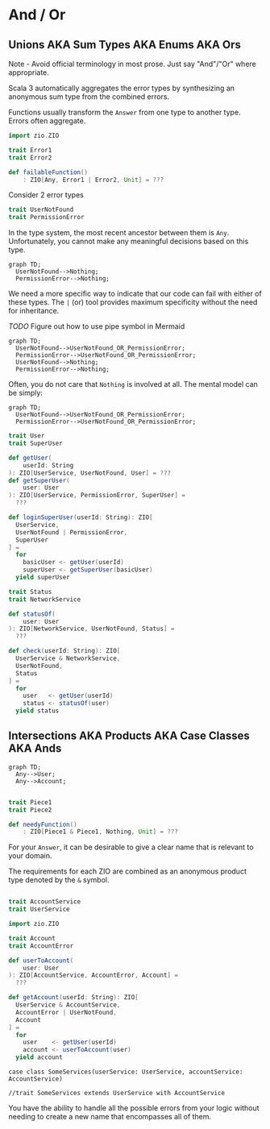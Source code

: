 # And / Or

## Unions AKA Sum Types AKA Enums AKA Ors

Note - Avoid official terminology in most prose. Just say "And"/"Or" where appropriate.

Scala 3 automatically aggregates the error types by synthesizing an anonymous sum type from the combined errors.

Functions usually transform the `Answer` from one type to another type.  Errors often aggregate.


```scala mdoc
import zio.ZIO

trait Error1
trait Error2

def failableFunction()
    : ZIO[Any, Error1 | Error2, Unit] = ???
```
Consider 2 error types

```scala mdoc
trait UserNotFound
trait PermissionError
```

In the type system, the most recent ancestor between them is `Any`.  
Unfortunately, you cannot make any meaningful decisions based on this type.

```mermaid
graph TD;
  UserNotFound-->Nothing;
  PermissionError-->Nothing;
```

We need a more specific way to indicate that our code can fail with either of these types.
The `|` (or) tool provides maximum specificity without the need for inheritance.

*TODO* Figure out how to use pipe symbol in Mermaid

```mermaid
graph TD;
  UserNotFound-->UserNotFound_OR_PermissionError;
  PermissionError-->UserNotFound_OR_PermissionError;
  UserNotFound-->Nothing;
  PermissionError-->Nothing;
```

Often, you do not care that `Nothing` is involved at all.
The mental model can be simply:

```mermaid
graph TD;
  UserNotFound-->UserNotFound_OR_PermissionError;
  PermissionError-->UserNotFound_OR_PermissionError;
```

```scala mdoc
trait User
trait SuperUser

def getUser(
    userId: String
): ZIO[UserService, UserNotFound, User] = ???
def getSuperUser(
    user: User
): ZIO[UserService, PermissionError, SuperUser] =
  ???

def loginSuperUser(userId: String): ZIO[
  UserService,
  UserNotFound | PermissionError,
  SuperUser
] =
  for
    basicUser <- getUser(userId)
    superUser <- getSuperUser(basicUser)
  yield superUser

trait Status
trait NetworkService

def statusOf(
    user: User
): ZIO[NetworkService, UserNotFound, Status] =
  ???

def check(userId: String): ZIO[
  UserService & NetworkService,
  UserNotFound,
  Status
] =
  for
    user   <- getUser(userId)
    status <- statusOf(user)
  yield status
```


## Intersections AKA Products AKA Case Classes AKA Ands

```mermaid
graph TD;
  Any-->User;
  Any-->Account;
   
```

```scala mdoc
trait Piece1
trait Piece2

def needyFunction()
    : ZIO[Piece1 & Piece1, Nothing, Unit] = ???
```

For your `Answer`, it can be desirable to give a clear name that is relevant to your domain.

The requirements for each ZIO are combined as an anonymous product type denoted by the `&` symbol.

```scala mdoc

```

```scala mdoc
trait AccountService
trait UserService
```

```scala mdoc
import zio.ZIO

trait Account
trait AccountError

def userToAccount(
    user: User
): ZIO[AccountService, AccountError, Account] =
  ???

def getAccount(userId: String): ZIO[
  UserService & AccountService,
  AccountError | UserNotFound,
  Account
] =
  for
    user    <- getUser(userId)
    account <- userToAccount(user)
  yield account
```

```
case class SomeServices(userService: UserService, accountService: AccountService)

//trait SomeServices extends UserService with AccountService
```

You have the ability to handle all the possible errors from your logic without needing to create a new name that encompasses all of them.

